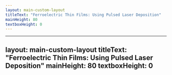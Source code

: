 ```yaml
---
layout: main-custom-layout
titleText: "Ferroelectric Thin Films: Using Pulsed Laser Deposition"
mainHeight: 80
textboxHeight: 0
---
```


<CrossfadeImages :images="[
  'pld-schematic/PLD-Schematic-All-m2.svg',
  'pld-schematic/PLD-Schematic-All-m1.svg',
  'pld-schematic/PLD-Schematic-All.svg',
]" />

---
layout: main-custom-layout
titleText: "Ferroelectric Thin Films: Using Pulsed Laser Deposition"
mainHeight: 80
textboxHeight: 0
---

<CrossfadeImages :images="[
  'pld-schematic/PLD-image.png'
]" />
